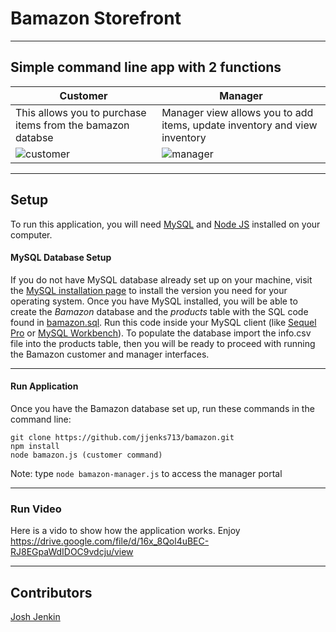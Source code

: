 # Bamazon Storefront
___
## Simple command line app with 2 functions

Customer | Manager
------------ | -------------
This allows you to purchase items from the bamazon databse | Manager view allows you to add items, update inventory and view inventory
![customer](https://user-images.githubusercontent.com/43326100/52311018-b7e0af00-2962-11e9-8388-98038f29eba0.JPG) | ![manager](https://user-images.githubusercontent.com/43326100/52311022-c038ea00-2962-11e9-8b08-7827804f0f67.JPG)

___

## Setup
To run this application, you will need [MySQL](https://dev.mysql.com/doc/refman/5.6/en/installing.html) and [Node JS](https://nodejs.org/en/download/) installed on your computer.

#### MySQL Database Setup
If you do not have MySQL database already set up on your machine, visit the [MySQL installation page](https://dev.mysql.com/doc/refman/5.6/en/installing.html) to install the version you need for your operating system. Once you have MySQL installed, you will be able to create the *Bamazon* database and the *products* table with the SQL code found in [bamazon.sql](bamazon.sql). Run this code inside your MySQL client (like [Sequel Pro](https://www.sequelpro.com/) or [MySQL Workbench](https://dev.mysql.com/downloads/workbench/)). To populate the database import the info.csv file into the products table, then you will be ready to proceed with running the Bamazon customer and manager interfaces.
___

#### Run Application
Once you have the Bamazon database set up, run these commands in the command line:

```
git clone https://github.com/jjenks713/bamazon.git
npm install
node bamazon.js (customer command)
```
Note: type `node bamazon-manager.js` to access the manager portal
___

### Run Video
Here is a vido to show how the application works. Enjoy
https://drive.google.com/file/d/16x_8Qol4uBEC-RJ8EGpaWdIDOC9vdcju/view
___

## Contributors
[Josh Jenkin](https://github.com/jjenks713)
